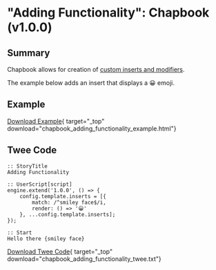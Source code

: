 # "Adding Functionality": Chapbook (v1.0.0)

## Summary

Chapbook allows for creation of [custom inserts and modifiers](https://klembot.github.io/chapbook/guide/advanced/adding-custom-inserts.html).

The example below adds an insert that displays a 😀 emoji.

## Example

[Download Example](chapbook_adding_functionality_example.html){ target="_top" download="chapbook_adding_functionality_example.html"}

## Twee Code

```twee
:: StoryTitle
Adding Functionality

:: UserScript[script]
engine.extend('1.0.0', () => {
    config.template.inserts = [{
        match: /^smiley face$/i,
        render: () => '😀'
    }, ...config.template.inserts];
});

:: Start
Hello there {smiley face}

```

[Download Twee Code](chapbook_adding_functionality_twee.txt){ target="_top" download="chapbook_adding_functionality_twee.txt"}
